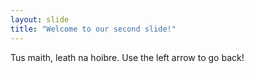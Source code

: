 ```yaml
---
layout: slide
title: "Welcome to our second slide!"
---
```

Tus maith, leath na hoibre.
Use the left arrow to go back!
